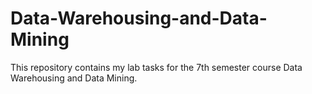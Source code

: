 # Data-Warehousing-and-Data-Mining



This repository contains my lab tasks for the 7th semester course Data Warehousing and Data Mining.

